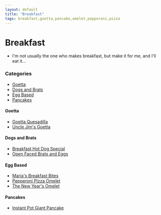 ```yaml
---
layout: default
title: "Breakfast"
tags: breakfast,goetta,pancake,omelet,pepporoni,pizza
---
```

# Breakfast
* I'm not usually the one who makes breakfast, but make it for me, and I'll eat it...

### Categories
<!-- TOC depthFrom:4 depthTo:6 withLinks:1 updateOnSave:1 orderedList:0 -->

- [Goetta](#goetta)
- [Dogs and Brats](#dogs-and-brats)
- [Egg Based](#egg-based)
- [Pancakes](#pancakes)

<!-- /TOC -->

#### Goetta
* [Goetta Quesadilla]({{site.github.url}}/Breakfast/GoettaQuesadilla/index.html)
* [Uncle Jim's Goetta]({{site.github.url}}/Breakfast/UncleJimsGoetta/index.html)

#### Dogs and Brats
* [Breakfast Hot Dog Special]({{site.github.url}}/Breakfast/BreakfastHotDogSpecial/index.html)
* [Open Faced Brats and Eggs]({{site.github.url}}/Breakfast/OpenFaceBratsAndEggs/index.html)

#### Egg Based
* [Maria's Breakfast Bites]({{site.github.url}}/Breakfast/MariasBreakfastBites/index.html)
* [Pepperoni Pizza Omelet]({{site.github.url}}/Breakfast/PepperoniPizzaOmelet/index.html)
* [The New Year's Omelet]({{site.github.url}}/Breakfast/TheNewYearsOmelet/index.html)

#### Pancakes
* [Instant Pot Giant Pancake]({{site.github.url}}/Breakfast/InstantPotGiantPancake/index.html)
